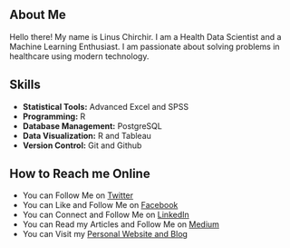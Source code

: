## About Me

Hello there! My name is Linus Chirchir. I am a Health Data Scientist and a Machine Learning Enthusiast. I am passionate about solving problems in healthcare using modern technology.

## Skills

- **Statistical Tools:** Advanced Excel and SPSS
- **Programming:** R
- **Database Management:** PostgreSQL
- **Data Visualization:** R and Tableau
- **Version Control:** Git and Github

## How to Reach me Online

- You can Follow Me on [Twitter](https://twitter.com/LinusChirchir)
- You can Like and Follow Me on [Facebook](https://www.facebook.com/LinusChirchir)
- You can Connect and Follow Me on [LinkedIn](https://www.linkedin.com/in/linuschirchir)
- You can Read my Articles and Follow Me on [Medium](https://linuschirchir.medium.com/)
- You can Visit my [Personal Website and Blog](https://linuschirchir.com/)


<!--
**linuschirchir/linuschirchir** is a ✨ _special_ ✨ repository because its `README.md` (this file) appears on your GitHub profile.

Here are some ideas to get you started:

- 🔭 I’m currently working on ...
- 🌱 I’m currently learning ...
- 👯 I’m looking to collaborate on ...
- 🤔 I’m looking for help with ...
- 💬 Ask me about ...
- 📫 How to reach me: ...
- 😄 Pronouns: ...
- ⚡ Fun fact: ...
-->
